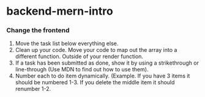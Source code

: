 # backend-mern-intro

### Change the frontend
1) Move the task list below everything else.
2) Clean up your code. Move your code to map out the array into a different function. Outside of your render function.
3) If a task has been submitted as done, show it by using a strikethrough or line-through (Use MDN to find out how to use them). 
4) Number each to do item dynamically. (Example. If you have 3 items it should be numbered 1-3. If you delete the middle item it should renumber 1-2.
